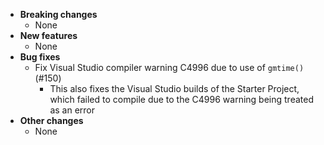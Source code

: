 <!-- See the [v.x.y.z milestone](https://github.com/approvals/ApprovalTests.cpp/milestone/__MILESTONE_NUMBER__?closed=1) for the full list of changes. -->

* **Breaking changes**
    * None
* **New features**
    * None
* **Bug fixes**
    * Fix Visual Studio compiler warning C4996 due to use of `gmtime()` (#150)
        * This also fixes the Visual Studio builds of the Starter Project, which failed to compile due to the C4996 warning being treated as an error
* **Other changes**
    * None
